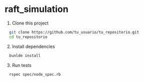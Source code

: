 # raft_simulation 

1. Clone this project
 ```bash
   git clone https://github.com/tu_usuario/tu_repositorio.git
   cd tu_repositorio
 ```

 2. Install dependencies
 ```bash
   bunlde install
 ```

3. Run tests
 ```bash
   rspec spec/node_spec.rb
 ```
